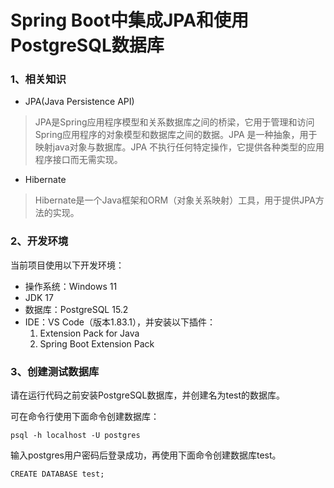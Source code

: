 # Spring Boot中集成JPA和使用PostgreSQL数据库

### 1、相关知识
- JPA(Java Persistence API)

> JPA是Spring应用程序模型和关系数据库之间的桥梁，它用于管理和访问Spring应用程序的对象模型和数据库之间的数据。JPA 是一种抽象，用于映射java对象与数据库。JPA 不执行任何特定操作，它提供各种类型的应用程序接口而无需实现。

- Hibernate

> Hibernate是一个Java框架和ORM（对象关系映射）工具，用于提供JPA方法的实现。


### 2、开发环境

当前项目使用以下开发环境：
- 操作系统：Windows 11
- JDK 17
- 数据库：PostgreSQL 15.2
- IDE：VS Code（版本1.83.1），并安装以下插件：
  1. Extension Pack for Java
  1. Spring Boot Extension Pack

### 3、创建测试数据库

请在运行代码之前安装PostgreSQL数据库，并创建名为test的数据库。

可在命令行使用下面命令创建数据库：

    psql -h localhost -U postgres

输入postgres用户密码后登录成功，再使用下面命令创建数据库test。

    CREATE DATABASE test;
